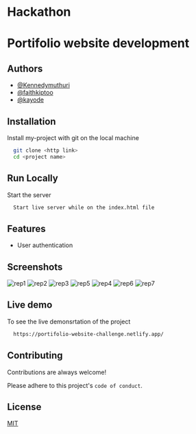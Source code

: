 

# Hackathon
# Portifolio website development




## Authors

- [@Kennedymuthuri](https://www.github.com/Kennedymuthuri)
- [@faithkiptoo](https://www.github.com/faithkiptoo)
- [@kayode](https://www.github.com/olakad13)


## Installation

Install my-project with git on the local machine

```bash
  git clone <http link>
  cd <project name>
```
    
## Run Locally


Start the server

```bash
  Start live server while on the index.html file
```


## Features

- User authentication


## Screenshots

![rep1](https://user-images.githubusercontent.com/82339780/184020431-0808a408-7c5d-4c32-bece-182092ccc199.png)
![rep2](https://user-images.githubusercontent.com/82339780/184020441-f9881c76-213d-4159-bf7b-54582e822d86.png)
![rep3](https://user-images.githubusercontent.com/82339780/184020450-51e2ad54-af66-4968-b44a-9ccd76819400.png)
![rep5](https://user-images.githubusercontent.com/82339780/184021879-6fc76fde-572b-4b2a-a792-6fcedfea2032.jpg)
![rep4](https://user-images.githubusercontent.com/82339780/184021899-39a4cd7d-2e9b-4cec-9b20-08322cc64456.jpg)
![rep6](https://user-images.githubusercontent.com/82339780/184020478-fccfb6d8-942c-4ced-bf3e-858de3f19ba6.jpg)
![rep7](https://user-images.githubusercontent.com/82339780/184020498-dd39b14e-7c66-4fa6-a78c-70e5ee145260.jpg)



## Live demo

To see the live demonsrtation of the project

```bash
  https://portifolio-website-challenge.netlify.app/
```


## Contributing

Contributions are always welcome!

Please adhere to this project's `code of conduct`.



## License

[MIT](https://choosealicense.com/licenses/mit/)

